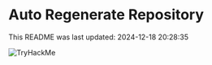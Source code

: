 # Auto Regenerate Repository

This README was last updated: 2024-12-18 20:28:35

 ![TryHackMe](https://tryhackme.com/badge/533634)
